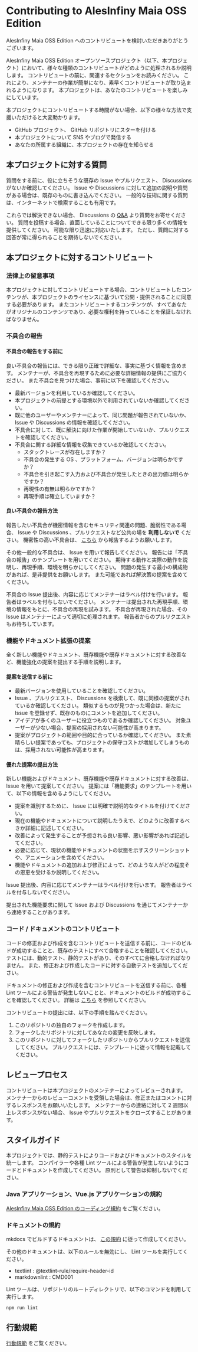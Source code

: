 <!-- textlint-disable @textlint-rule/require-header-id -->
<!-- markdownlint-disable-file CMD001 -->

# Contributing to AlesInfiny Maia OSS Edition

AlesInfiny Maia OSS Edition へのコントリビュートを検討いただきありがとうございます。

AlesInfiny Maia OSS Edition オープンソースプロジェクト（以下、本プロジェクト）において、様々な種類のコントリビュートがどのように処理されるか説明します。
コントリビュートの前に、関連するセクションをお読みください。
これにより、メンテナーの作業が簡単になり、素早くコントリビュートが取り込まれるようになります。
本プロジェクトは、あなたのコントリビュートを楽しみにしています。

本プロジェクトにコントリビュートする時間がない場合、以下の様々な方法で支援いただけると大変助かります。

- GitHub プロジェクト、 GitHub リポジトリにスターを付ける
- 本プロジェクトについて SNS やブログで発信する
- あなたの所属する組織に、本プロジェクトの存在を知らせる

## 本プロジェクトに対する質問

質問をする前に、役に立ちそうな既存の Issue やプルリクエスト、 Discussions がないか確認してください。
Issue や Discussions に対して追加の説明や質問がある場合は、既存のものに書き込んでください。
一般的な技術に関する質問は、インターネットで検索することも有用です。

これらでは解決できない場合、 Discussions の [Q&A](https://github.com/AlesInfiny/maia/discussions/categories/05-q-a) より質問をお寄せください。
質問を投稿する場合、直面していることについてできる限り多くの情報を提供してください。
可能な限り迅速に対応いたします。
ただし、質問に対する回答が常に得られることを期待しないでください。

## 本プロジェクトに対するコントリビュート

### 法律上の留意事項

本プロジェクトに対してコントリビュートする場合、コントリビュートしたコンテンツが、本プロジェクトのライセンスに基づいて公開・提供されることに同意する必要があります。
またコントリビュートするコンテンツが、すべてあなたがオリジナルのコンテンツであり、必要な権利を持っていることを保証しなければなりません。

### 不具合の報告

#### 不具合の報告をする前に

良い不具合の報告には、できる限り正確で詳細な、事実に基づく情報を含めます。
メンテナーが、不具合を再現するために必要な詳細情報の提供にご協力ください。
また不具合を見つけた場合、事前に以下を確認してください。

- 最新バージョンを利用しているか確認してください。
- 本プロジェクトの前提とする環境以外で利用されていないか確認してください。
- 既に他のユーザーやメンテナーによって、同じ問題が報告されていないか、 Issue や Discussions の情報を確認してください。
- 不具合に対して、既に解決に向けた作業が開始していないか、プルリクエストを確認してください。
- 不具合に関する詳細な情報を収集できているか確認してください。
    - スタックトレースが存在しますか？
    - 不具合の発生する OS 、プラットフォーム、バージョンは明らかですか？
    - 不具合を引き起こす入力および不具合が発生したときの出力値は明らかですか？
    - 再現性の有無は明らかですか？
    - 再現手順は確立していますか？

#### 良い不具合の報告方法

報告したい不具合が機密情報を含むセキュリティ関連の問題、脆弱性である場合、 Issue や Discussions 、プルリクエストなど公共の場を **利用しないで** ください。
機密性の高い不具合は、 [こちら](https://github.com/AlesInfiny/maia/security/advisories/new) から報告するようお願いします。

その他一般的な不具合は、 Issue を用いて報告してください。
報告には「不具合の報告」のテンプレートを用いてください。
期待する動作と実際の動作を説明し、再現手順、環境を明らかにしてください。
問題の発生する最小の構成物があれば、是非提供をお願いします。
また可能であれば解決策の提案を含めてください。

不具合の Issue 提出後、内容に応じてメンテナーはラベル付けを行います。
報告者はラベルを付与しないでください。
メンテナーは提出された再現手順、環境の情報をもとに、不具合の再現を試みます。
不具合が再現された場合、その Issue はメンテナーによって適切に処理されます。
報告者からのプルリクエストもお待ちしています。

### 機能やドキュメント拡張の提案

全く新しい機能やドキュメント、既存機能や既存ドキュメントに対する改善など、機能強化の提案を提出する手順を説明します。

#### 提案を送信する前に

- 最新バージョンを使用していることを確認してください。
- Issue 、プルリクエスト、 Discussions を検索して、既に同様の提案がされているか確認してください。
  類似するものが見つかった場合は、新たに Issue を登録せず、既存のものにコメントを追加してください。
- アイデアが多くのユーザーに役立つものであるか確認してください。
  対象ユーザーが少ない場合、提案の採用されない可能性が高まります。
- 提案がプロジェクトの範囲や目的に合っているか確認してください。
  また素晴らしい提案であっても、プロジェクトの保守コストが増加してしまうものは、採用されない可能性が高まります。

#### 優れた提案の提出方法

新しい機能およびドキュメント、既存機能や既存ドキュメントに対する改善は、 Issue を用いて提案してください。
提案には「機能要求」のテンプレートを用いて、以下の情報を含めるようにしてください。

- 提案を識別するために、 Issue には明確で説明的なタイトルを付けてください。
- 現在の機能やドキュメントについて説明したうえで、どのように改善するべきか詳細に記述してください。
- 改善によって発生することが予想される良い影響、悪い影響があれば記述してください。
- 必要に応じて、現状の機能やドキュメントの状態を示すスクリーンショットや、アニメーションを含めてください。
- 機能やドキュメントの追加および修正によって、どのような人がどの程度その恩恵を受けるか説明してください。

Issue 提出後、内容に応じてメンテナーはラベル付けを行います。
報告者はラベルを付与しないでください。

提出された機能要求に関して Issue および Discussions を通じてメンテナーから連絡することがあります。

### コード / ドキュメントのコントリビュート

コードの修正および作成を含むコントリビュートを送信する前に、コードのビルドが成功することと、既存のテストにすべて合格することを確認してください。
テストには、動的テスト、静的テストがあり、そのすべてに合格しなければなりません。
また、修正および作成したコードに対する自動テストを追加してください。

ドキュメントの修正および作成を含むコントリビュートを送信する前に、各種 Lint ツールによる警告が発生しないことと、ドキュメントのビルドが成功することを確認してください。
詳細は [こちら](/documents/README.md#ドキュメント作成手順) を参照してください。

コントリビュートの提出には、以下の手順を踏んでください。

1. このリポジトリの独自のフォークを作成します。
1. フォークしたリポジトリに対してあなたの変更を反映します。
1. このリポジトリに対してフォークしたリポジトリからプルリクエストを送信してください。
   プルリクエストには、テンプレートに従って情報を記載してください。

## レビュープロセス

コントリビュートは本プロジェクトのメンテナーによってレビューされます。
メンテナーからのレビューコメントを受領した場合は、修正またはコメントに対するレスポンスをお願いいたします。
メンテナーからの連絡に対して 2 週間以上レスポンスがない場合、 Issue やプルリクエストをクローズすることがあります。

## スタイルガイド

本プロジェクトでは、静的テストによりコードおよびドキュメントのスタイルを統一します。
コンパイラーや各種 Lint ツールによる警告が発生しないようにコードとドキュメントを作成してください。
原則として警告は抑制しないでください。

### Java アプリケーション、Vue.js アプリケーションの規約

[AlesInfiny Maia OSS Edition のコーディング規約](/documents/contents/guidebooks/conventions/coding-conventions.md) をご覧ください。

### ドキュメントの規約

mkdocs でビルドするドキュメントは、 [この規約](/documents/README.md#ドキュメント作成手順) に従って作成してください。

その他のドキュメントは、以下のルールを無効にし、 Lint ツールを実行してください。

- textlint : @textlint-rule/require-header-id
- markdownlint : CMD001

Lint ツールは、リポジトリのルートディレクトリで、以下のコマンドを利用して実行します。

```bat
npm run lint
```

## 行動規範

[行動規範](https://github.com/AlesInfiny/.github/blob/main/CODE_OF_CONDUCT.md) をご覧ください。

<!-- textlint-enable @textlint-rule/require-header-id -->
